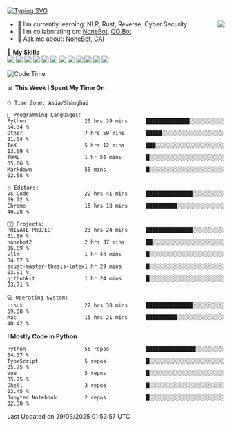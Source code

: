 [![Typing SVG](https://readme-typing-svg.herokuapp.com?size=25&duration=2500&color=8C43EA&vCenter=true&width=200&height=40&lines=Hi+there+%F0%9F%91%8B%F0%9F%8F%BB;I'm+yanyongyu)](https://git.io/typing-svg)

<a href="#">
  <img align="right" src="https://github-readme-stats.vercel.app/api?username=yanyongyu&count_private=true&show_icons=true&bg_color=15,f2f7fd,E0EAFC" />
</a>

- 🌱 I’m currently learning: NLP, Rust, Reverse, Cyber Security
- 👯 I’m collaborating on: [NoneBot](https://github.com/nonebot), [QQ Bot](https://github.com/Mrs4s/go-cqhttp)
- 💬 Ask me about: [NoneBot](https://github.com/nonebot), [CAI](https://github.com/cscs181/CAI)

🌟 **My Skills**  
![](https://img.shields.io/badge/-Python-3e74a2?style=flat-square&logo=Python&logoColor=fff)
![](https://img.shields.io/badge/-TypeScript-3178C6?style=flat-square&logo=TypeScript&logoColor=fff)
![](https://img.shields.io/badge/-Vue-4fc08d?style=flat-square&logo=Vue.js&logoColor=fff)
![](https://img.shields.io/badge/-React-2d98ce?style=flat-square&logo=React&logoColor=fff)
![](https://img.shields.io/badge/-FastAPI-009688?style=flat-square&logo=FastAPI&logoColor=fff)
![](https://img.shields.io/badge/-Linux-000000?style=flat-square&logo=Linux&logoColor=fff)
![](https://img.shields.io/badge/-Docker-2496ED?style=flat-square&logo=Docker&logoColor=fff)
![](https://img.shields.io/badge/-Kubernetes-326CE5?style=flat-square&logo=Kubernetes&logoColor=fff)
![](https://img.shields.io/badge/-GitHub%20Actions-2088FF?style=flat-square&logo=GitHubActions&logoColor=fff)
![](https://img.shields.io/badge/-PostgreSQL-4169E1?style=flat-square&logo=PostgreSQL&logoColor=fff)
![](https://img.shields.io/badge/-Redis-DC382D?style=flat-square&logo=Redis&logoColor=fff)
![](https://img.shields.io/badge/-MongoDB-47A248?style=flat-square&logo=MongoDB&logoColor=fff)

<!--START_SECTION:waka-->
![Code Time](http://img.shields.io/badge/Code%20Time-7%2C423%20hrs%2043%20mins-blue)

📊 **This Week I Spent My Time On** 

```text
🕑︎ Time Zone: Asia/Shanghai

💬 Programming Languages: 
Python                   20 hrs 39 mins      ██████████████░░░░░░░░░░░   54.34 % 
Other                    7 hrs 59 mins       █████░░░░░░░░░░░░░░░░░░░░   21.04 % 
TeX                      5 hrs 12 mins       ███░░░░░░░░░░░░░░░░░░░░░░   13.69 % 
TOML                     1 hr 55 mins        █░░░░░░░░░░░░░░░░░░░░░░░░   05.06 % 
Markdown                 58 mins             █░░░░░░░░░░░░░░░░░░░░░░░░   02.58 % 

🔥 Editors: 
VS Code                  22 hrs 41 mins      ███████████████░░░░░░░░░░   59.72 % 
Chrome                   15 hrs 18 mins      ██████████░░░░░░░░░░░░░░░   40.28 % 

🐱‍💻 Projects: 
PRIVATE PROJECT          23 hrs 24 mins      ███████████████░░░░░░░░░░   61.60 % 
nonebot2                 2 hrs 37 mins       ██░░░░░░░░░░░░░░░░░░░░░░░   06.89 % 
vllm                     1 hr 44 mins        █░░░░░░░░░░░░░░░░░░░░░░░░   04.57 % 
ecust-master-thesis-latex1 hr 29 mins        █░░░░░░░░░░░░░░░░░░░░░░░░   03.91 % 
githubkit                1 hr 24 mins        █░░░░░░░░░░░░░░░░░░░░░░░░   03.71 % 

💻 Operating System: 
Linux                    22 hrs 38 mins      ███████████████░░░░░░░░░░   59.58 % 
Mac                      15 hrs 21 mins      ██████████░░░░░░░░░░░░░░░   40.42 % 
```

**I Mostly Code in Python** 

```text
Python                   56 repos            ████████████████░░░░░░░░░   64.37 % 
TypeScript               5 repos             █░░░░░░░░░░░░░░░░░░░░░░░░   05.75 % 
Vue                      5 repos             █░░░░░░░░░░░░░░░░░░░░░░░░   05.75 % 
Shell                    3 repos             █░░░░░░░░░░░░░░░░░░░░░░░░   03.45 % 
Jupyter Notebook         2 repos             █░░░░░░░░░░░░░░░░░░░░░░░░   02.30 % 
```




 Last Updated on 29/03/2025 01:53:57 UTC
<!--END_SECTION:waka-->
